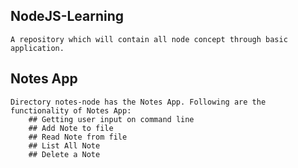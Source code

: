 ## NodeJS-Learning
    A repository which will contain all node concept through basic application.

## Notes App
    Directory notes-node has the Notes App. Following are the functionality of Notes App:
        ## Getting user input on command line
        ## Add Note to file
        ## Read Note from file
        ## List All Note
        ## Delete a Note
